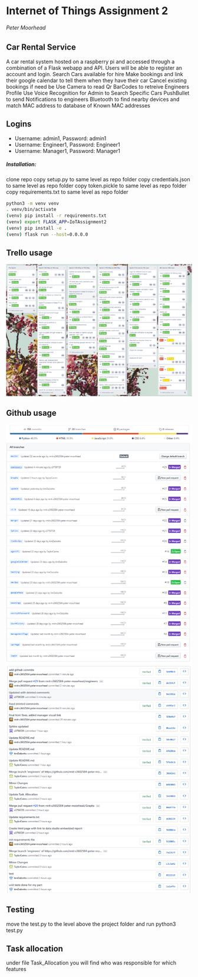 # Internet of Things Assignment 2
###### Peter Moorhead 
## Car Rental Service

A car rental system hosted on a raspberry pi and accessed through a combination of a Flask webapp and API.
Users will be able to register an account and login.
Search Cars available for hire
Make bookings and link their google calendar to tell them when they have their car
Cancel existing bookings if need be
Use Camera to read Qr BarCodes to retreive Engineers Profile
Use Voice Recognition for Admin to Search Specific Cars
PushBullet to send Notifications to engineers
Bluetooth to find nearby devices and match MAC address to database of Known MAC addresses

## Logins
* Username: admin1, Password: admin1
* Username: Engineer1, Password: Engineer1
* Username: Manager1, Password: Manager1

##### Installation:

clone repo
copy setup.py to same level as repo folder
copy credentials.json to same level as repo folder
copy token.pickle to same level as repo folder
copy requirements.txt to same level as repo folder
```bash
python3 -m venv venv
. venv/bin/activate
(venv) pip install -r requirements.txt
(venv) export FLASK_APP=IoTAssignment2
(venv) pip install -e .
(venv) flask run --host=0.0.0.0
```

## Trello usage

![Trello](/images/trello.PNG)


## Github usage

![Trello](/images/chill.PNG)
![Trello](/images/branches.PNG)
![Trello](/images/commits.PNG)

## Testing

move the test.py to the level above the project folder and run python3 test.py


## Task allocation
under file Task_Allocation you will find who was responsible for which features
